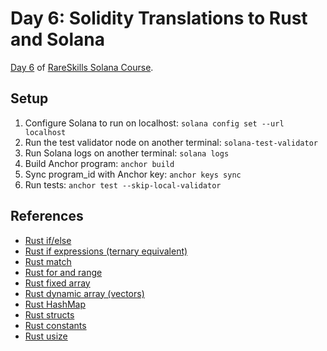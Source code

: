 # Day 6: Solidity Translations to Rust and Solana

[Day 6](https://www.rareskills.io/post/rust-basic-syntax) of [RareSkills Solana Course](https://www.rareskills.io/solana-tutorial).

## Setup

1. Configure Solana to run on localhost: `solana config set --url localhost`
2. Run the test validator node on another terminal: `solana-test-validator`
3. Run Solana logs on another terminal: `solana logs`
4. Build Anchor program: `anchor build`
5. Sync program_id with Anchor key: `anchor keys sync`
6. Run tests: `anchor test --skip-local-validator`

## References

- [Rust if/else](https://doc.rust-lang.org/rust-by-example/flow_control/if_else.html)
- [Rust if expressions (ternary equivalent)](https://doc.rust-lang.org/reference/expressions/if-expr.html)
- [Rust match](https://doc.rust-lang.org/rust-by-example/flow_control/match.html)
- [Rust for and range](https://doc.rust-lang.org/rust-by-example/flow_control/for.html)
- [Rust fixed array](https://doc.rust-lang.org/std/primitive.array.html)
- [Rust dynamic array (vectors)](https://doc.rust-lang.org/rust-by-example/std/vec.html)
- [Rust HashMap](https://doc.rust-lang.org/std/collections/struct.HashMap.html)
- [Rust structs](https://doc.rust-lang.org/rust-by-example/custom_types/structs.html)
- [Rust constants](https://doc.rust-lang.org/rust-by-example/custom_types/constants.html)
- [Rust usize](https://doc.rust-lang.org/std/primitive.usize.html)
